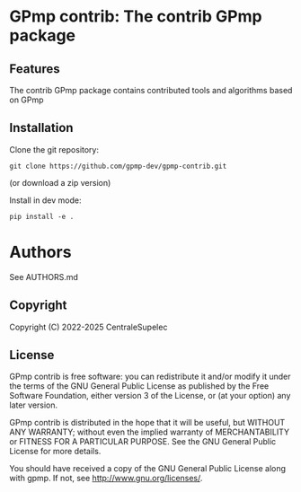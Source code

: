 # GPmp contrib: The contrib GPmp package

## Features

The contrib GPmp package contains contributed tools and algorithms based on
GPmp

## Installation

Clone the git repository:
```
git clone https://github.com/gpmp-dev/gpmp-contrib.git
```
(or download a zip version)

Install in dev mode:
```
pip install -e .
```

# Authors

 See AUTHORS.md

## Copyright

 Copyright (C) 2022-2025 CentraleSupelec

## License

 GPmp contrib is free software: you can redistribute it and/or modify it
 under the terms of the GNU General Public License as published by
 the Free Software Foundation, either version 3 of the License, or
 (at your option) any later version.

 GPmp contrib is distributed in the hope that it will be useful, but WITHOUT
 ANY WARRANTY; without even the implied warranty of MERCHANTABILITY
 or FITNESS FOR A PARTICULAR PURPOSE. See the GNU General Public
 License for more details.

 You should have received a copy of the GNU General Public License
 along with gpmp. If not, see http://www.gnu.org/licenses/.
